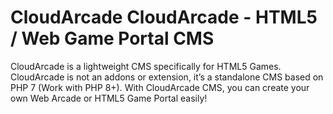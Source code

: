 # CloudArcade CloudArcade - HTML5 / Web Game Portal CMS
CloudArcade is a lightweight CMS specifically for HTML5 Games. CloudArcade is not an addons or extension, it’s a standalone CMS based on PHP 7 (Work with PHP 8+). With CloudArcade CMS, you can create your own Web Arcade or HTML5 Game Portal easily!

